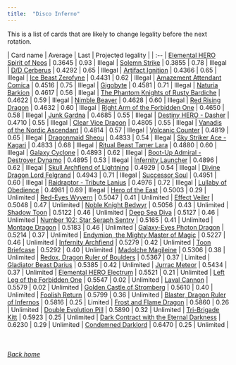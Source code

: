 ```yaml
---
title:  "Disco Inferno"
---
```


This is a list of cards that are likely to change legality before the next rotation.

| Card name | Average | Last | Projected legality |
| :-- |
[Elemental HERO Spirit of Neos](https://db.ygoprodeck.com/card/?search=Elemental%20HERO%20Spirit%20of%20Neos) | 0.3645 | 0.93 | Illegal |
[Solemn Strike](https://db.ygoprodeck.com/card/?search=Solemn%20Strike) | 0.3855 | 0.78 | Illegal |
[D/D Cerberus](https://db.ygoprodeck.com/card/?search=D/D%20Cerberus) | 0.4292 | 0.65 | Illegal |
[Artifact Ignition](https://db.ygoprodeck.com/card/?search=Artifact%20Ignition) | 0.4366 | 0.65 | Illegal |
[Ice Beast Zerofyne](https://db.ygoprodeck.com/card/?search=Ice%20Beast%20Zerofyne) | 0.4431 | 0.62 | Illegal |
[Amazement Attendant Comica](https://db.ygoprodeck.com/card/?search=Amazement%20Attendant%20Comica) | 0.4516 | 0.75 | Illegal |
[Gigobyte](https://db.ygoprodeck.com/card/?search=Gigobyte) | 0.4581 | 0.71 | Illegal |
[Naturia Barkion](https://db.ygoprodeck.com/card/?search=Naturia%20Barkion) | 0.4617 | 0.56 | Illegal |
[The Phantom Knights of Rusty Bardiche](https://db.ygoprodeck.com/card/?search=The%20Phantom%20Knights%20of%20Rusty%20Bardiche) | 0.4622 | 0.59 | Illegal |
[Nimble Beaver](https://db.ygoprodeck.com/card/?search=Nimble%20Beaver) | 0.4628 | 0.60 | Illegal |
[Red Rising Dragon](https://db.ygoprodeck.com/card/?search=Red%20Rising%20Dragon) | 0.4632 | 0.60 | Illegal |
[Right Arm of the Forbidden One](https://db.ygoprodeck.com/card/?search=Right%20Arm%20of%20the%20Forbidden%20One) | 0.4650 | 0.58 | Illegal |
[Junk Gardna](https://db.ygoprodeck.com/card/?search=Junk%20Gardna) | 0.4685 | 0.55 | Illegal |
[Destiny HERO - Dasher](https://db.ygoprodeck.com/card/?search=Destiny%20HERO%20-%20Dasher) | 0.4710 | 0.55 | Illegal |
[Clear Vice Dragon](https://db.ygoprodeck.com/card/?search=Clear%20Vice%20Dragon) | 0.4805 | 0.55 | Illegal |
[Vanadis of the Nordic Ascendant](https://db.ygoprodeck.com/card/?search=Vanadis%20of%20the%20Nordic%20Ascendant) | 0.4814 | 0.57 | Illegal |
[Volcanic Counter](https://db.ygoprodeck.com/card/?search=Volcanic%20Counter) | 0.4819 | 0.65 | Illegal |
[Dragonmaid Sheou](https://db.ygoprodeck.com/card/?search=Dragonmaid%20Sheou) | 0.4833 | 0.54 | Illegal |
[Sky Striker Ace - Kagari](https://db.ygoprodeck.com/card/?search=Sky%20Striker%20Ace%20-%20Kagari) | 0.4833 | 0.68 | Illegal |
[Ritual Beast Tamer Lara](https://db.ygoprodeck.com/card/?search=Ritual%20Beast%20Tamer%20Lara) | 0.4880 | 0.60 | Illegal |
[Galaxy Cyclone](https://db.ygoprodeck.com/card/?search=Galaxy%20Cyclone) | 0.4893 | 0.62 | Illegal |
[Boot-Up Admiral - Destroyer Dynamo](https://db.ygoprodeck.com/card/?search=Boot-Up%20Admiral%20-%20Destroyer%20Dynamo) | 0.4895 | 0.53 | Illegal |
[Infernity Launcher](https://db.ygoprodeck.com/card/?search=Infernity%20Launcher) | 0.4896 | 0.62 | Illegal |
[Skull Archfiend of Lightning](https://db.ygoprodeck.com/card/?search=Skull%20Archfiend%20of%20Lightning) | 0.4929 | 0.54 | Illegal |
[Divine Dragon Lord Felgrand](https://db.ygoprodeck.com/card/?search=Divine%20Dragon%20Lord%20Felgrand) | 0.4943 | 0.71 | Illegal |
[Successor Soul](https://db.ygoprodeck.com/card/?search=Successor%20Soul) | 0.4951 | 0.60 | Illegal |
[Raidraptor - Tribute Lanius](https://db.ygoprodeck.com/card/?search=Raidraptor%20-%20Tribute%20Lanius) | 0.4976 | 0.72 | Illegal |
[Lullaby of Obedience](https://db.ygoprodeck.com/card/?search=Lullaby%20of%20Obedience) | 0.4981 | 0.69 | Illegal |
[Hero of the East](https://db.ygoprodeck.com/card/?search=Hero%20of%20the%20East) | 0.5003 | 0.29 | Unlimited |
[Red-Eyes Wyvern](https://db.ygoprodeck.com/card/?search=Red-Eyes%20Wyvern) | 0.5047 | 0.41 | Unlimited |
[Effect Veiler](https://db.ygoprodeck.com/card/?search=Effect%20Veiler) | 0.5048 | 0.47 | Unlimited |
[Noble Knight Bedwyr](https://db.ygoprodeck.com/card/?search=Noble%20Knight%20Bedwyr) | 0.5056 | 0.43 | Unlimited |
[Shadow Toon](https://db.ygoprodeck.com/card/?search=Shadow%20Toon) | 0.5122 | 0.46 | Unlimited |
[Deep Sea Diva](https://db.ygoprodeck.com/card/?search=Deep%20Sea%20Diva) | 0.5127 | 0.46 | Unlimited |
[Number 102: Star Seraph Sentry](https://db.ygoprodeck.com/card/?search=Number%20102:%20Star%20Seraph%20Sentry) | 0.5165 | 0.41 | Unlimited |
[Montage Dragon](https://db.ygoprodeck.com/card/?search=Montage%20Dragon) | 0.5183 | 0.46 | Unlimited |
[Galaxy-Eyes Photon Dragon](https://db.ygoprodeck.com/card/?search=Galaxy-Eyes%20Photon%20Dragon) | 0.5214 | 0.37 | Unlimited |
[Endymion, the Mighty Master of Magic](https://db.ygoprodeck.com/card/?search=Endymion,%20the%20Mighty%20Master%20of%20Magic) | 0.5227 | 0.46 | Unlimited |
[Infernity Archfiend](https://db.ygoprodeck.com/card/?search=Infernity%20Archfiend) | 0.5279 | 0.42 | Unlimited |
[Toon Briefcase](https://db.ygoprodeck.com/card/?search=Toon%20Briefcase) | 0.5292 | 0.40 | Unlimited |
[Madolche Magileine](https://db.ygoprodeck.com/card/?search=Madolche%20Magileine) | 0.5306 | 0.38 | Unlimited |
[Redox, Dragon Ruler of Boulders](https://db.ygoprodeck.com/card/?search=Redox,%20Dragon%20Ruler%20of%20Boulders) | 0.5367 | 0.37 | Limited |
[Gladiator Beast Darius](https://db.ygoprodeck.com/card/?search=Gladiator%20Beast%20Darius) | 0.5385 | 0.42 | Unlimited |
[Jurrac Meteor](https://db.ygoprodeck.com/card/?search=Jurrac%20Meteor) | 0.5434 | 0.37 | Unlimited |
[Elemental HERO Electrum](https://db.ygoprodeck.com/card/?search=Elemental%20HERO%20Electrum) | 0.5521 | 0.21 | Unlimited |
[Left Leg of the Forbidden One](https://db.ygoprodeck.com/card/?search=Left%20Leg%20of%20the%20Forbidden%20One) | 0.5547 | 0.02 | Unlimited |
[Laval Cannon](https://db.ygoprodeck.com/card/?search=Laval%20Cannon) | 0.5579 | 0.02 | Unlimited |
[Golden Castle of Stromberg](https://db.ygoprodeck.com/card/?search=Golden%20Castle%20of%20Stromberg) | 0.5610 | 0.40 | Unlimited |
[Foolish Return](https://db.ygoprodeck.com/card/?search=Foolish%20Return) | 0.5799 | 0.36 | Unlimited |
[Blaster, Dragon Ruler of Infernos](https://db.ygoprodeck.com/card/?search=Blaster,%20Dragon%20Ruler%20of%20Infernos) | 0.5816 | 0.25 | Limited |
[Frost and Flame Dragon](https://db.ygoprodeck.com/card/?search=Frost%20and%20Flame%20Dragon) | 0.5860 | 0.26 | Unlimited |
[Double Evolution Pill](https://db.ygoprodeck.com/card/?search=Double%20Evolution%20Pill) | 0.5890 | 0.32 | Unlimited |
[Tri-Brigade Kitt](https://db.ygoprodeck.com/card/?search=Tri-Brigade%20Kitt) | 0.5923 | 0.25 | Unlimited |
[Dark Contract with the Eternal Darkness](https://db.ygoprodeck.com/card/?search=Dark%20Contract%20with%20the%20Eternal%20Darkness) | 0.6230 | 0.29 | Unlimited |
[Condemned Darklord](https://db.ygoprodeck.com/card/?search=Condemned%20Darklord) | 0.6470 | 0.25 | Unlimited |

<br>

###### [Back home](index)
